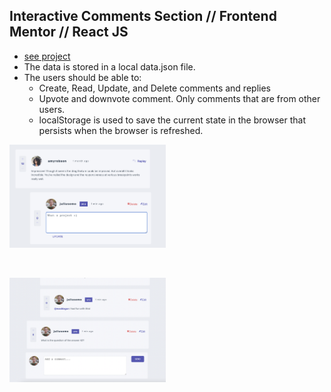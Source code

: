 ## Interactive Comments Section // Frontend Mentor // React JS

- [see project](https://sweta-interactive-comments-section-fm.netlify.app)
- The data is stored in a local data.json file.
- The users should be able to:
  - Create, Read, Update, and Delete comments and replies
  - Upvote and downvote comment. Only comments that are from other users.
  - localStorage is used to save the current state in the browser that persists when the browser is refreshed.

<p align-items: center>
    <img src='./readme-images/Screenshot-comments-01.png' width='250'>
</p>
<br/>
<p align-items: center>
    <img src='./readme-images/Screenshot-comments-02.png' width='250'>
</p>
<br/>
